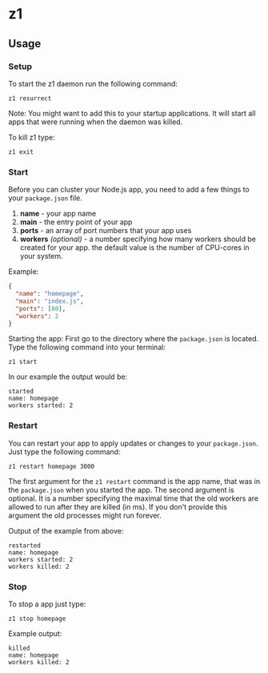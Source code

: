 # z1

## Usage

### Setup

To start the z1 daemon run the following command:
```
z1 resurrect
```

Note: You might want to add this to your startup applications. It will start all apps that were running when the daemon was killed.

To kill z1 type:
```
z1 exit
```


### Start

Before you can cluster your Node.js app,
you need to add a few things to your
`package.json` file.

1. __name__ - your app name
2. __main__ - the entry point of your app
3. __ports__ - an array of port numbers that your app uses
4. __workers__ _(optional)_ - a number specifying how many workers should be created for your app. the default value is the number of CPU-cores in your system.

Example:
```json
{
  "name": "homepage",
  "main": "index.js",
  "ports": [80],
  "workers": 2
}
```

Starting the app:
First go to the directory where the `package.json` is located. Type the following command into your terminal:
```
z1 start
```

In our example the output would be:
```
started
name: homepage
workers started: 2
```

### Restart

You can restart your app to apply updates or changes to your `package.json`. Just type the following command:

```
z1 restart homepage 3000
```

The first argument for the `z1 restart` command is the app name, that was in the `package.json` when you started the app. The second argument is optional. It is a number specifying the maximal time that the old workers are allowed to run after they are killed (in ms). If you don't provide this argument the old processes might run forever.

Output of the example from above:
```
restarted
name: homepage
workers started: 2
workers killed: 2
```

### Stop

To stop a app just type:

```
z1 stop homepage
```

Example output:
```
killed
name: homepage
workers killed: 2
```
